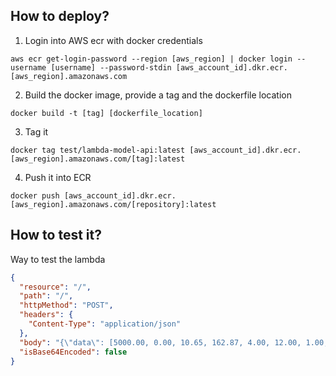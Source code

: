 ## How to deploy?

1. Login into AWS ecr with docker credentials
```SH
aws ecr get-login-password --region [aws_region] | docker login --username [username] --password-stdin [aws_account_id].dkr.ecr.[aws_region].amazonaws.com
```

2. Build the docker image, provide a tag and the dockerfile location
```SH
docker build -t [tag] [dockerfile_location]
```

3. Tag it
```SH
docker tag test/lambda-model-api:latest [aws_account_id].dkr.ecr.[aws_region].amazonaws.com/[tag]:latest
```

4. Push it into ECR
```SH
docker push [aws_account_id].dkr.ecr.[aws_region].amazonaws.com/[repository]:latest
```


## How to test it?

Way to test the lambda

```JSON
{
  "resource": "/",
  "path": "/",
  "httpMethod": "POST",
  "headers": {
    "Content-Type": "application/json"
  },
  "body": "{\"data\": [5000.00, 0.00, 10.65, 162.87, 4.00, 12.00, 1.00, 24000.00, 2.00, 1.00, 0.00]}",
  "isBase64Encoded": false
}
```